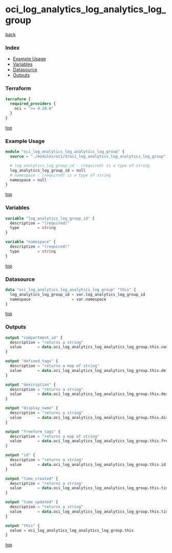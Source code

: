 # oci_log_analytics_log_analytics_log_group

[back](../oci.md)

### Index

- [Example Usage](#example-usage)
- [Variables](#variables)
- [Datasource](#datasource)
- [Outputs](#outputs)

### Terraform

```terraform
terraform {
  required_providers {
    oci = ">= 4.20.0"
  }
}
```

[top](#index)

### Example Usage

```terraform
module "oci_log_analytics_log_analytics_log_group" {
  source = "./modules/oci/d/oci_log_analytics_log_analytics_log_group"

  # log_analytics_log_group_id - (required) is a type of string
  log_analytics_log_group_id = null
  # namespace - (required) is a type of string
  namespace = null
}
```

[top](#index)

### Variables

```terraform
variable "log_analytics_log_group_id" {
  description = "(required)"
  type        = string
}

variable "namespace" {
  description = "(required)"
  type        = string
}
```

[top](#index)

### Datasource

```terraform
data "oci_log_analytics_log_analytics_log_group" "this" {
  log_analytics_log_group_id = var.log_analytics_log_group_id
  namespace                  = var.namespace
}
```

[top](#index)

### Outputs

```terraform
output "compartment_id" {
  description = "returns a string"
  value       = data.oci_log_analytics_log_analytics_log_group.this.compartment_id
}

output "defined_tags" {
  description = "returns a map of string"
  value       = data.oci_log_analytics_log_analytics_log_group.this.defined_tags
}

output "description" {
  description = "returns a string"
  value       = data.oci_log_analytics_log_analytics_log_group.this.description
}

output "display_name" {
  description = "returns a string"
  value       = data.oci_log_analytics_log_analytics_log_group.this.display_name
}

output "freeform_tags" {
  description = "returns a map of string"
  value       = data.oci_log_analytics_log_analytics_log_group.this.freeform_tags
}

output "id" {
  description = "returns a string"
  value       = data.oci_log_analytics_log_analytics_log_group.this.id
}

output "time_created" {
  description = "returns a string"
  value       = data.oci_log_analytics_log_analytics_log_group.this.time_created
}

output "time_updated" {
  description = "returns a string"
  value       = data.oci_log_analytics_log_analytics_log_group.this.time_updated
}

output "this" {
  value = oci_log_analytics_log_analytics_log_group.this
}
```

[top](#index)